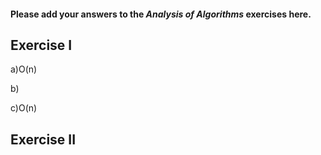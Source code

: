 #### Please add your answers to the **_Analysis of Algorithms_** exercises here.

## Exercise I

a)O(n)

b)

c)O(n)

## Exercise II
